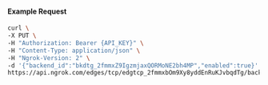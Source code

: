 <!-- Code generated for API Clients. DO NOT EDIT. -->

#### Example Request

```bash
curl \
-X PUT \
-H "Authorization: Bearer {API_KEY}" \
-H "Content-Type: application/json" \
-H "Ngrok-Version: 2" \
-d '{"backend_id":"bkdtg_2fmmxZ9IgzmjaxQORMoNE2bh4MP","enabled":true}' \
https://api.ngrok.com/edges/tcp/edgtcp_2fmmxbOm9Xy8yddEnRuKJvbqdTg/backend
```

